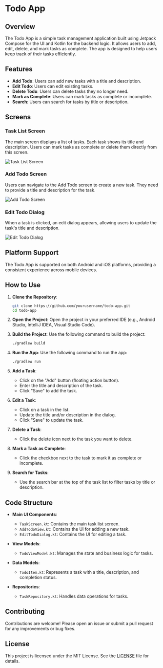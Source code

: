 # Todo App

## Overview

The Todo App is a simple task management application built using Jetpack Compose for the UI and Kotlin for the backend logic. It allows users to add, edit, delete, and mark tasks as complete. The app is designed to help users keep track of their tasks efficiently.

## Features

- **Add Todo**: Users can add new tasks with a title and description.
- **Edit Todo**: Users can edit existing tasks.
- **Delete Todo**: Users can delete tasks they no longer need.
- **Mark as Complete**: Users can mark tasks as complete or incomplete.
- **Search**: Users can search for tasks by title or description.

## Screens

### Task List Screen

The main screen displays a list of tasks. Each task shows its title and description. Users can mark tasks as complete or delete them directly from this screen.

![Task List Screen](screenshots/task_list.png)

### Add Todo Screen

Users can navigate to the Add Todo screen to create a new task. They need to provide a title and description for the task.

![Add Todo Screen](screenshots/add_todo.png)

### Edit Todo Dialog

When a task is clicked, an edit dialog appears, allowing users to update the task's title and description.

![Edit Todo Dialog](screenshots/edit_todo.png)

## Platform Support

The Todo App is supported on both Android and iOS platforms, providing a consistent experience across mobile devices.

## How to Use

1. **Clone the Repository**:
    ```sh
    git clone https://github.com/yourusername/todo-app.git
    cd todo-app
    ```

2. **Open the Project**:
    Open the project in your preferred IDE (e.g., Android Studio, IntelliJ IDEA, Visual Studio Code).

3. **Build the Project**:
    Use the following command to build the project:
    ```sh
    ./gradlew build
    ```

4. **Run the App**:
    Use the following command to run the app:
    ```sh
    ./gradlew run
    ```

5. **Add a Task**:
    - Click on the "Add" button (floating action button).
    - Enter the title and description of the task.
    - Click "Save" to add the task.

6. **Edit a Task**:
    - Click on a task in the list.
    - Update the title and/or description in the dialog.
    - Click "Save" to update the task.

7. **Delete a Task**:
    - Click the delete icon next to the task you want to delete.

8. **Mark a Task as Complete**:
    - Click the checkbox next to the task to mark it as complete or incomplete.

9. **Search for Tasks**:
    - Use the search bar at the top of the task list to filter tasks by title or description.

## Code Structure

- **Main UI Components**:
  - `TaskScreen.kt`: Contains the main task list screen.
  - `AddTodoView.kt`: Contains the UI for adding a new task.
  - `EditTodoDialog.kt`: Contains the UI for editing a task.

- **View Models**:
  - `TodoViewModel.kt`: Manages the state and business logic for tasks.

- **Data Models**:
  - `TodoItem.kt`: Represents a task with a title, description, and completion status.

- **Repositories**:
  - `TaskRepository.kt`: Handles data operations for tasks.

## Contributing

Contributions are welcome! Please open an issue or submit a pull request for any improvements or bug fixes.

## License

This project is licensed under the MIT License. See the [LICENSE](LICENSE) file for details.